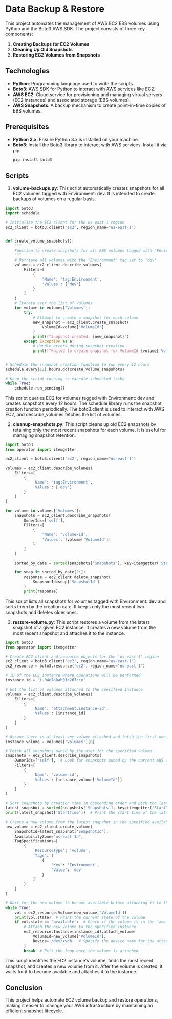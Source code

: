 # Data Backup & Restore

This project automates the management of AWS EC2 EBS volumes using Python and the Boto3 AWS SDK. The project consists of three key components:

1. **Creating Backups for EC2 Volumes**  
2. **Cleaning Up Old Snapshots**  
3. **Restoring EC2 Volumes from Snapshots**

## Technologies

- **Python**: Programming language used to write the scripts.
- **Boto3**: AWS SDK for Python to interact with AWS services like EC2.
- **AWS EC2**: Cloud service for provisioning and managing virtual servers (EC2 instances) and associated storage (EBS volumes).
- **AWS Snapshots**: A backup mechanism to create point-in-time copies of EBS volumes.

## Prerequisites

- **Python 3.x**: Ensure Python 3.x is installed on your machine.
- **Boto3**: Install the Boto3 library to interact with AWS services. Install it via pip:
  ```bash
  pip install boto3
  ```

## Scripts
1. **volume-backups.py**:
This script automatically creates snapshots for all EC2 volumes tagged with Environment: dev. It is intended to create backups of volumes on a regular basis.

```python
import boto3
import schedule

# Initialize the EC2 client for the us-east-1 region
ec2_client = boto3.client('ec2', region_name="us-east-1")


def create_volume_snapshots():
    """
    Function to create snapshots for all EBS volumes tagged with 'Environment: dev'.
    """
    # Retrieve all volumes with the 'Environment' tag set to 'dev'
    volumes = ec2_client.describe_volumes(
        Filters=[
            {
                'Name': 'tag:Environment',
                'Values': ['dev']
            }
        ]
    )
    # Iterate over the list of volumes
    for volume in volumes['Volumes']:
        try:
            # Attempt to create a snapshot for each volume
            new_snapshot = ec2_client.create_snapshot(
                VolumeId=volume['VolumeId']
            )
            print(f"Snapshot created: {new_snapshot}")
        except Exception as e:
            # Handle errors during snapshot creation
            print(f"Failed to create snapshot for VolumeId {volume['VolumeId']}: {str(e)}")


# Schedule the snapshot creation function to run every 12 hours
schedule.every(12).hours.do(create_volume_snapshots)

# Keep the script running to execute scheduled tasks
while True:
    schedule.run_pending()

```

This script queries EC2 for volumes tagged with Environment: dev and creates snapshots every 12 hours.
The schedule library runs the snapshot creation function periodically.
The boto3.client is used to interact with AWS EC2, and describe_volumes fetches the list of volumes.


2. **cleanup-snapshots.py**:
This script cleans up old EC2 snapshots by retaining only the most recent snapshots for each volume. It is useful for managing snapshot retention.

```python
import boto3
from operator import itemgetter

ec2_client = boto3.client('ec2', region_name="us-east-1")

volumes = ec2_client.describe_volumes(
    Filters=[
        {
            'Name': 'tag:Environment',
            'Values': ['dev']
        }
    ]
)

for volume in volumes['Volumes']:
    snapshots = ec2_client.describe_snapshots(
        OwnerIds=['self'],
        Filters=[
            {
                'Name': 'volume-id',
                'Values': [volume['VolumeId']]
            }
        ]
    )

    sorted_by_date = sorted(snapshots['Snapshots'], key=itemgetter('StartTime'), reverse=True)

    for snap in sorted_by_date[2:]:
        response = ec2_client.delete_snapshot(
            SnapshotId=snap['SnapshotId']
        )
        print(response)
```

This script lists all snapshots for volumes tagged with Environment: dev and sorts them by the creation date.
It keeps only the most recent two snapshots and deletes older ones.


3. **restore-volume.py**:
This script restores a volume from the latest snapshot of a given EC2 instance. It creates a new volume from the most recent snapshot and attaches it to the instance.

```python
import boto3
from operator import itemgetter

# Create EC2 client and resource objects for the 'us-east-1' region
ec2_client = boto3.client('ec2', region_name="us-east-1")
ec2_resource = boto3.resource('ec2', region_name="us-east-1")

# ID of the EC2 instance where operations will be performed
instance_id = "i-04e7a8ab01a267cce"

# Get the list of volumes attached to the specified instance
volumes = ec2_client.describe_volumes(
    Filters=[
        {
            'Name': 'attachment.instance-id',
            'Values': [instance_id]
        }
    ]
)

# Assume there is at least one volume attached and fetch the first one
instance_volume = volumes['Volumes'][0]

# Fetch all snapshots owned by the user for the specified volume
snapshots = ec2_client.describe_snapshots(
    OwnerIds=['self'],  # Look for snapshots owned by the current AWS account
    Filters=[
        {
            'Name': 'volume-id',
            'Values': [instance_volume['VolumeId']]
        }
    ]
)

# Sort snapshots by creation time in descending order and pick the latest one
latest_snapshot = sorted(snapshots['Snapshots'], key=itemgetter('StartTime'), reverse=True)[0]
print(latest_snapshot['StartTime'])  # Print the start time of the latest snapshot

# Create a new volume from the latest snapshot in the specified availability zone
new_volume = ec2_client.create_volume(
    SnapshotId=latest_snapshot['SnapshotId'],
    AvailabilityZone="us-east-1a",
    TagSpecifications=[
        {
            'ResourceType': 'volume',
            'Tags': [
                {
                    'Key': 'Environment',
                    'Value': 'dev'
                }
            ]
        }
    ]
)

# Wait for the new volume to become available before attaching it to the instance
while True:
    vol = ec2_resource.Volume(new_volume['VolumeId'])
    print(vol.state)  # Print the current state of the volume
    if vol.state == 'available':  # Check if the volume is in the 'available' state
        # Attach the new volume to the specified instance
        ec2_resource.Instance(instance_id).attach_volume(
            VolumeId=new_volume['VolumeId'],
            Device='/dev/xvdb'  # Specify the device name for the attached volume
        )
        break  # Exit the loop once the volume is attached

```

This script identifies the EC2 instance's volume, finds the most recent snapshot, and creates a new volume from it.
After the volume is created, it waits for it to become available and attaches it to the instance.


## Conclusion
This project helps automate EC2 volume backup and restore operations, making it easier to manage your AWS infrastructure by maintaining an efficient snapshot lifecycle.
